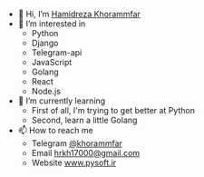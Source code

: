 - 👋 Hi, I’m <a href='https://t.me/khorammfar'>Hamidreza Khorammfar</a>
- 👀 I’m interested in
  - Python
  - Django
  - Telegram-api
  - JavaScript
  - Golang
  - React
  - Node.js 
- 🌱 I’m currently learning
  - First of all, I'm trying to get better at Python
  - Second, learn a little Golang
- 📫 How to reach me
  - Telegram <a href='https://t.me/khorammfar'>@khorammfar</a>
  - Email <a href='email:hrkh17000@gmail.com'>hrkh17000@gmail.com</a>
  - Website <a href='https://www.pysoft.ir'>www.pysoft.ir</a>

<!---
khorammfar/khorammfar is a ✨ special ✨ repository because its `README.md` (this file) appears on your GitHub profile.
You can click the Preview link to take a look at your changes.
--->
